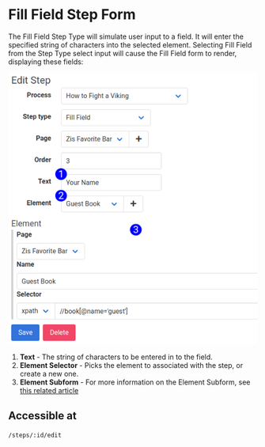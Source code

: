 # Fill Field Step Form

The Fill Field Step Type will simulate user input to a field. It will enter the specified string of characters into the selected element. Selecting Fill Field from the Step Type select input will cause the Fill Field form to render, displaying these fields:

![Fill Field Form Reference](images/step_form_reference_fill_field.png)

1. **Text** - The string of characters to be entered in to the field.
2. **Element Selector** - Picks the element to associated with the step, or create a new one.
3. **Element Subform** - For more information on the Element Subform, see [this related article](element_subform.md)

## Accessible at
`/steps/:id/edit`